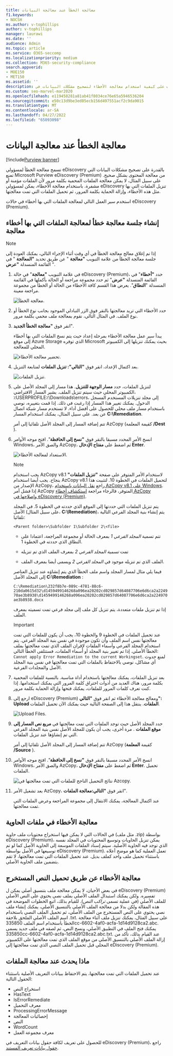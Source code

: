 ```yaml
---
title: معالجة الخطأ عند معالجة البيانات
f1.keywords:
- NOCSH
ms.author: v-tophillips
author: v-tophillips
manager: laurawi
ms.date: ''
audience: Admin
ms.topic: article
ms.service: O365-seccomp
ms.localizationpriority: medium
ms.collection: M365-security-compliance
search.appverid:
- MOE150
- MET150
ms.assetid: ''
description: تعرف على كيفية استخدام معالجة الأخطاء لتصحيح مشكلات البيانات في eDiscovery (Premium) التي قد تمنع المعالجة المناسبة للمحتوى.
ms.custom: seo-marvel-mar2020
ms.openlocfilehash: e119458281a81ab41f8034ce76e65a5946536204
ms.sourcegitcommit: e50c13d9be3ed05ecb156d497551acf2c9da9015
ms.translationtype: MT
ms.contentlocale: ar-SA
ms.lasthandoff: 04/27/2022
ms.locfileid: "65093098"
---
```

# <a name="error-remediation-when-processing-data"></a>معالجة الخطأ عند معالجة البيانات

[!include[Purview banner](../includes/purview-rebrand-banner.md)]

تسمح معالجة الخطأ لمسؤولي eDiscovery بالقدرة على تصحيح مشكلات البيانات التي تمنع Microsoft Purview eDiscovery (Premium) من معالجة المحتوى بشكل صحيح. على سبيل المثال، لا يمكن معالجة الملفات المحمية بكلمة مرور لأن الملفات مؤمنة أو مشفرة. باستخدام معالجة الأخطاء، يمكن لمسؤولي eDiscovery تنزيل الملفات التي بها مثل هذه الأخطاء، وإزالة الحماية بكلمة المرور، ثم تحميل الملفات التي تمت معالجتها.

استخدم سير العمل التالي لمعالجة الملفات التي بها أخطاء في حالات eDiscovery (Premium).

## <a name="create-an-error-remediation-session-to-remediate-files-with-processing-errors"></a>إنشاء جلسة معالجة خطأ لمعالجة الملفات التي بها أخطاء معالجة

> [!NOTE]
> إذا تم إغلاق معالج معالجة الخطأ في أي وقت أثناء الإجراء التالي، يمكنك العودة إلى جلسة معالجة الخطأ من علامة التبويب **"معالجة** " عن طريق تحديد **"المعالجة** " في القائمة المنسدلة **"عرض** ".

1. في علامة التبويب **"معالجة**" في حالة eDiscovery (Premium)، حدد **"أخطاء**" في القائمة المنسدلة **"عرض**" ثم حدد مجموعة مراجعة أو الحالة بأكملها في القائمة المنسدلة "**النطاق**". يعرض هذا القسم كافة الأخطاء من الحالة أو الخطأ من مجموعة مراجعة معينة.

   ![معالجة الخطأ.](../media/8c2faf1a-834b-44fc-b418-6a18aed8b81a.png)

2. حدد الأخطاء التي تريد معالجتها بالنقر فوق الزر التبادلي الموجود بجانب نوع الخطأ أو نوع الملف.  في المثال التالي، نقوم بمعالجة ملف محمي بكلمة مرور.

3. انقر فوق **"معالجة الخطأ الجديد**".

    يبدأ سير عمل معالجة الأخطاء بمرحلة إعداد حيث يتم نسخ الملفات التي بها أخطاء إلى موقع Azure Storage الذي توفره Microsoft بحيث يمكنك تنزيلها إلى الكمبيوتر المحلي للمعالجة.

    ![تحضير معالجة الأخطاء.](../media/390572ec-7012-47c4-a6b6-4cbb5649e8a8.png)

4. بعد اكتمال الإعداد، انقر فوق **"التالي": تنزيل الملفات** لمتابعة التنزيل.

    ![تنزيل الملفات.](../media/6ac04b09-8e13-414a-9e24-7c75ba586363.png)

5. لتنزيل الملفات، حدد **مسار الوجهة للتنزيل**. هذا مسار إلى المجلد الأصل على الكمبيوتر المحلي حيث سيتم تنزيل الملف.  يشير المسار الافتراضي، ٪USERPROFILE٪\Downloads\errors، إلى مجلد تنزيلات المستخدم المسجل الدخول. يمكنك تغيير هذا المسار إذا رغبت في ذلك. إذا قمت بتغييره، نوصي باستخدام مسار ملف محلي للحصول على أفضل أداء. لا تستخدم مسار شبكة اتصال عن بعد. على سبيل المثال، يمكنك استخدام المسار **C:\Remediation**.

   تتم إضافة المسار إلى المجلد الأصل تلقائيا إلى أمر AzCopy (كقيمة المعلمة **/Dest** ).

6. انسخ الأمر المحدد مسبقا بالنقر فوق **"نسخ إلى الحافظة**". افتح موجه الأوامر Windows، والصق الأمر AzCopy، ثم اضغط على **مفتاح الإدخال Enter**.

    ![الاستعداد لمعالجة الأخطاء.](../media/f364ab4d-31c5-4375-b69f-650f694a2f69.png)

    > [!NOTE]
    > يجب استخدام AzCopy v8.1 لاستخدام الأمر المتوفر على صفحة **"تنزيل الملفات"** بنجاح. يجب أيضا استخدام AzCopy v8.1 لتحميل الملفات في الخطوة 10. لتثبيت هذا الإصدار من AzCopy، راجع [نقل البيانات باستخدام AzCopy v8.1 على Windows](/previous-versions/azure/storage/storage-use-azcopy). إذا فشل أمر AzCopy المتوفر، فالرجاء مراجعة [استكشاف أخطاء AzCopy وإصلاحها في eDiscovery (Premium)](troubleshooting-azcopy.md).

    يتم تنزيل الملفات التي حددتها إلى الموقع الذي حددته في الخطوة 5. في المجلد الأصل (على سبيل المثال، **C:\Remediation**)، يتم إنشاء بنية المجلد الفرعي التالية تلقائيا:

    `<Parent folder>\Subfolder 1\Subfolder 2\<file>`

    - تتم تسمية *المجلد الفرعي 1* بمعرف الحالة أو مجموعة المراجعة، اعتمادا على النطاق الذي حددته في الخطوة 1.

    - تمت *تسمية المجلد الفرعي 2* بمعرف الملف الذي تم تنزيله

    - الملف الذي تم تنزيله موجود في *المجلد الفرعي 2* ويسمى أيضا بمعرف الملف.

    فيما يلي مثال لمسار المجلد واسم ملف الخطأ الذي يتم إنشاؤه عند تنزيل العناصر إلى المجلد الأصل **C:\Remediation** :

    `C:\Remediation\232f8b7e-089c-4781-88c6-210da0615d32\d1459499146268a096ea20202cd029857d64087706e6d6ca2a224970ae3b8938\d1459499146268a096ea20202cd029857d64087706e6d6ca2a224970ae3b8938.docx`

    إذا تم تنزيل ملفات متعددة، يتم تنزيل كل ملف إلى مجلد فرعي تمت تسميته بمعرف الملف.

    > [!IMPORTANT]
    > عند تحميل الملفات في الخطوة 9 والخطوة 10، يجب أن يكون للملفات التي تمت معالجتها نفس اسم الملف وأن تكون موجودة في نفس بنية المجلد الفرعي. يتم استخدام المجلد الفرعي وأسماء الملفات لإقران الملف الذي تمت معالجتها بملف الخطأ الأصلي. إذا تم تغيير بنية المجلد أو أسماء الملفات، فستتلقى الخطأ التالي: `Cannot apply Error Remediation to the current Workingset`. لمنع حدوث أي مشاكل، نوصي بالاحتفاظ بالملفات التي تمت معالجتها في نفس بنية المجلد الأصل والمجلدات الفرعية.

7. بعد تنزيل الملفات، يمكنك معالجتها باستخدام أداة مناسبة. بالنسبة للملفات المحمية بكلمة مرور، هناك العديد من أدوات اختراق كلمة المرور التي يمكنك استخدامها. إذا كنت تعرف كلمات المرور للملفات، يمكنك فتحها وإزالة الحماية بكلمة مرور.

8. ارجع إلى eDiscovery (Premium) ومعالج معالجة الأخطاء ثم انقر فوق **"التالي": Upload الملفات**.  ينتقل هذا إلى الصفحة التالية حيث يمكنك الآن تحميل الملفات.

    ![Upload Files.](../media/af3d8617-1bab-4ecd-8de0-22e53acba240.png)

9. حدد المجلد الأصل حيث توجد الملفات التي تمت معالجتها في **مربع نص المسار إلى موقع الملفات** . مرة أخرى، يجب أن يكون للمجلد الأصل نفس بنية المجلد الفرعي التي تم إنشاؤها عند تنزيل الملفات.

    تتم إضافة المسار إلى المجلد الأصل تلقائيا إلى أمر AzCopy (كقيمة **المعلمة /Source** ).

10. انسخ الأمر المحدد مسبقا بالنقر فوق **"نسخ إلى الحافظة**". افتح موجه الأوامر Windows، والصق الأمر AzCopy، ثم اضغط على **مفتاح الإدخال Enter**. تحميل الملفات.

    ![نتائج التحميل الناجح للملفات التي تمت معالجتها في Azcopy.](../media/ff2ff691-629f-4065-9b37-5333f937daf6.png)

11. بعد تشغيل الأمر AzCopy، انقر فوق **"التالي:معالجة الملفات**".

    عند اكتمال المعالجة، يمكنك الانتقال إلى مجموعة المراجعة وعرض الملفات التي تمت معالجتها.

## <a name="remediating-errors-in-container-files"></a>معالجة الأخطاء في ملفات الحاوية

في الحالات التي لا يمكن فيها استخراج محتويات ملف حاوية (مثل ملف .zip) بواسطة eDiscovery (Premium)، يمكن تنزيل الحاويات وتوسيع المحتويات في المجلد نفسه الذي توجد فيه الحاوية الأصلية. سيتم إسناد الملفات الموسعة إلى الحاوية الأصل كما لو تم توسيعها في الأصل بواسطة eDiscovery (Premium). تعمل العملية كما هو موضح أعلاه باستثناء تحميل ملف واحد كملف بديل.  عند تحميل الملفات التي تمت معالجتها، لا تقم بتضمين ملف الحاوية الأصلي.

## <a name="remediating-errors-by-uploading-the-extracted-text"></a>معالجة الأخطاء عن طريق تحميل النص المستخرج

في بعض الأحيان، لا يمكن معالجة ملف بتنسيق أصلي يمكن ل eDiscovery (Premium) تفسيره. ولكن يمكنك استبدال الملف الأصلي بملف نصي يحتوي على النص الأصلي للملف الأصلي (في عملية تسمى *تراكب النص*). للقيام بذلك، اتبع الخطوات الموضحة في هذه المقالة ولكن بدلا من معالجة الملف الأصلي بالتنسيق الأصلي، يمكنك إنشاء ملف نصي يحتوي على النص المستخرج من الملف الأصلي، ثم تحميل الملف النصي باستخدام اسم الملف الأصلي الملحق بلاحقة .txt. على سبيل المثال، يمكنك تنزيل ملف أثناء معالجة الخطأ باستخدام اسم الملف 335850cc-6602-4af0-acfa-1d14d9128ca2.abc. يمكنك فتح الملف في التطبيق الأصلي، ونسخ النص، ثم لصقه في ملف جديد يسمى 335850cc-6602-4af0-acfa-1d14d9128ca2.abc.txt. عند القيام بذلك، تأكد من إزالة الملف الأصلي بالتنسيق الأصلي من موقع الملف الذي تمت معالجتها على الكمبيوتر المحلي قبل تحميل الملف النصي الذي تمت معالجتها إلى eDiscovery (Premium).

## <a name="what-happens-when-files-are-remediated"></a>ماذا يحدث عند معالجة الملفات

عند تحميل الملفات التي تمت معالجتها، يتم الاحتفاظ ببيانات التعريف الأصلية باستثناء الحقول التالية:

- استخراج النص
- HasText
- IsErrorRemediate
- معرف التحميل
- ProcessingErrorMessage
- إحصائيات المعالجة
- النص
- WordCount
- معرف مجموعة العمل

للحصول على تعريف لكافة حقول بيانات التعريف في eDiscovery (Premium)، راجع [حقول بيانات تعريف المستند](document-metadata-fields-in-advanced-ediscovery.md).